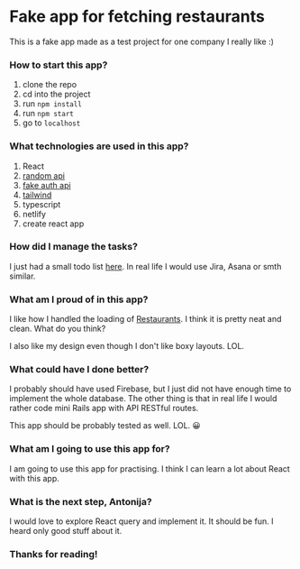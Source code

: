 # Fake app for fetching restaurants

This is a fake app made as a test project for one company I really like :)

### How to start this app?

1. clone the repo
2. cd into the project
3. run `npm install`
4. run `npm start`
5. go to `localhost`

### What technologies are used in this app?

1. React
2. [random api](https://random-data-api.com/api/restaurant/random_restaurant?size=30)
3. [fake auth api](https://reqres.in/)
4. [tailwind](https://tailwindcss.com/)
5. typescript
6. netlify
7. create react app

### How did I manage the tasks?

I just had a small todo list [here](https://github.com/tonkec/restaurants_app/blob/master/TODO.md). In real life I would use Jira, Asana or smth similar.

### What am I proud of in this app?

I like how I handled the loading of [Restaurants](https://github.com/tonkec/restaurants_app/blob/master/src/components/Restaurants/Restaurants.tsx). I think it is pretty neat and clean. What do you think?

I also like my design even though I don't like boxy layouts. LOL.

### What could have I done better?

I probably should have used Firebase, but I just did not have enough time to implement the whole database. The other thing is that in real life I would rather code mini Rails app with API RESTful routes.

This app should be probably tested as well. LOL. 😀

### What am I going to use this app for?

I am going to use this app for practising. I think I can learn a lot about React with this app.

### What is the next step, Antonija?

I would love to explore React query and implement it. It should be fun. I heard only good stuff about it.

### Thanks for reading!

